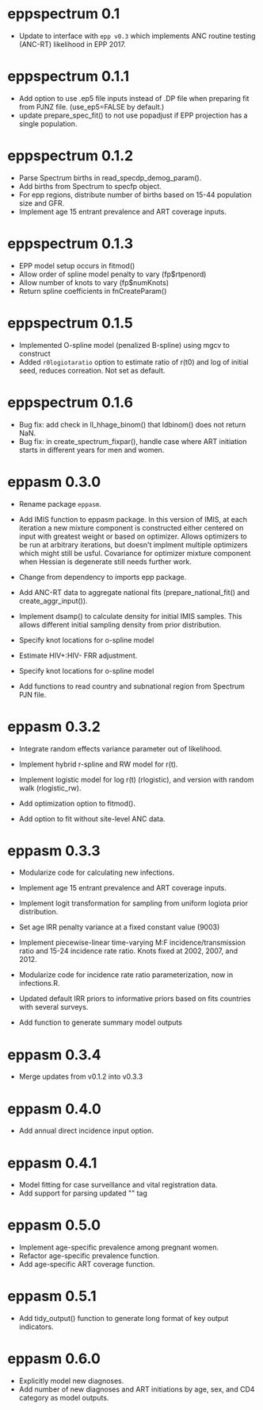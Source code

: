 # eppspectrum 0.1

- Update to interface with `epp v0.3` which implements ANC routine testing (ANC-RT) likelihood in EPP 2017.


# eppspectrum 0.1.1

- Add option to use .ep5 file inputs instead of .DP file when preparing fit from PJNZ file. (use_ep5=FALSE by default.)
- update prepare_spec_fit() to not use popadjust if EPP projection has a single population.

# eppspectrum 0.1.2
- Parse Spectrum births in read_specdp_demog_param().
- Add births from Spectrum to specfp object.
- For epp regions, distribute number of births based on 15-44 population size and GFR.
- Implement age 15 entrant prevalence and ART coverage inputs.

# eppspectrum 0.1.3

- EPP model setup occurs in fitmod()
- Allow order of spline model penalty to vary (fp$rtpenord)
- Allow number of knots to vary (fp$numKnots)
- Return spline coefficients in fnCreateParam()

# eppspectrum 0.1.5

- Implemented O-spline model (penalized B-spline) using mgcv to construct
- Added `r0logiotaratio` option to estimate ratio of r(t0) and log of initial seed, reduces correation. Not set as default.

# eppspectrum 0.1.6

- Bug fix: add check in ll_hhage_binom() that ldbinom() does not return NaN.
- Bug fix: in create_spectrum_fixpar(), handle case where ART initiation starts in different years for men and women.


# eppasm 0.3.0

- Rename package `eppasm`.
- Add IMIS function to eppasm package. In this version of IMIS, at each iteration a new mixture component is constructed either centered on input with greatest weight or based on optimizer. Allows optimizers to be run at arbitrary iterations, but doesn't implment multiple optimizers which might still be usful. Covariance for optimizer mixture component when Hessian is degenerate still needs further work.

- Change from dependency to imports epp package.
- Add ANC-RT data to aggregate national fits (prepare_national_fit() and create_aggr_input()).

- Implement dsamp() to calculate density for initial IMIS samples. This allows different initial sampling density from prior distribution.

- Specify knot locations for o-spline model
- Estimate HIV+:HIV- FRR adjustment.
- Specify knot locations for o-spline model

- Add functions to read country and subnational region from Spectrum PJN file.

# eppasm 0.3.2

- Integrate random effects variance parameter out of likelihood.
- Implement hybrid r-spline and RW model for r(t).
- Implement logistic model for log r(t) (rlogistic), and version with random walk (rlogistic_rw).
- Add optimization option to fitmod().

- Add option to fit without site-level ANC data.

# eppasm 0.3.3

- Modularize code for calculating new infections.

- Implement age 15 entrant prevalence and ART coverage inputs.
- Implement logit transformation for sampling from uniform logiota prior distribution.
- Set age IRR penalty variance at a fixed constant value (9003)

- Implement piecewise-linear time-varying M:F incidence/transmission ratio
  and 15-24 incidence rate ratio. Knots fixed at 2002, 2007, and 2012.
- Modularize code for incidence rate ratio parameterization, now in infections.R.

- Updated default IRR priors to informative priors based on fits countries with several surveys.
- Add function to generate summary model outputs

# eppasm 0.3.4

- Merge updates from v0.1.2 into v0.3.3

# eppasm 0.4.0
- Add annual direct incidence input option.

# eppasm 0.4.1
- Model fitting for case surveillance and vital registration data.
- Add support for parsing updated "<FitIncidenceEditorValues MV5>" tag

# eppasm 0.5.0

- Implement age-specific prevalence among pregnant women.
- Refactor age-specific prevalence function.
- Add age-specific ART coverage function.

# eppasm 0.5.1

- Add tidy_output() function to generate long format of key output indicators.

# eppasm 0.6.0

- Explicitly model new diagnoses.
- Add number of new diagnoses and ART initiations by age, sex, and CD4 category as model outputs.
